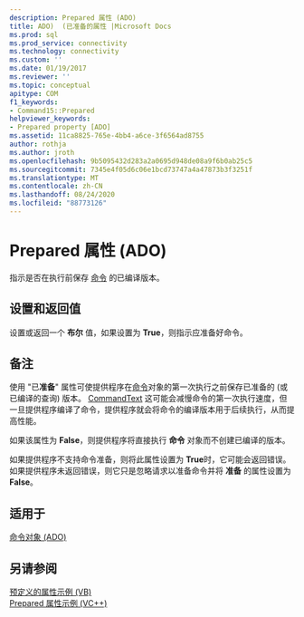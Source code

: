 ```yaml
---
description: Prepared 属性 (ADO)
title: ADO)  (已准备的属性 |Microsoft Docs
ms.prod: sql
ms.prod_service: connectivity
ms.technology: connectivity
ms.custom: ''
ms.date: 01/19/2017
ms.reviewer: ''
ms.topic: conceptual
apitype: COM
f1_keywords:
- Command15::Prepared
helpviewer_keywords:
- Prepared property [ADO]
ms.assetid: 11ca8825-765e-4bb4-a6ce-3f6564ad8755
author: rothja
ms.author: jroth
ms.openlocfilehash: 9b5095432d283a2a0695d948de08a9f6b0ab25c5
ms.sourcegitcommit: 7345e4f05d6c06e1bcd73747a4a47873b3f3251f
ms.translationtype: MT
ms.contentlocale: zh-CN
ms.lasthandoff: 08/24/2020
ms.locfileid: "88773126"
---
```

# <a name="prepared-property-ado"></a>Prepared 属性 (ADO)
指示是否在执行前保存 [命令](./command-object-ado.md) 的已编译版本。  
  
## <a name="settings-and-return-values"></a>设置和返回值  
 设置或返回一个 **布尔** 值，如果设置为 **True**，则指示应准备好命令。  
  
## <a name="remarks"></a>备注  
 使用 "已**准备**" 属性可使提供程序在[命令](./command-object-ado.md)对象的第一次执行之前保存已准备的 (或已编译的查询) 版本。 [CommandText](./commandtext-property-ado.md) 这可能会减慢命令的第一次执行速度，但一旦提供程序编译了命令，提供程序就会将命令的编译版本用于后续执行，从而提高性能。  
  
 如果该属性为 **False**，则提供程序将直接执行 **命令** 对象而不创建已编译的版本。  
  
 如果提供程序不支持命令准备，则将此属性设置为 **True**时，它可能会返回错误。 如果提供程序未返回错误，则它只是忽略请求以准备命令并将 **准备** 的属性设置为 **False**。  
  
## <a name="applies-to"></a>适用于  
 [命令对象 (ADO)](./command-object-ado.md)  
  
## <a name="see-also"></a>另请参阅  
 [预定义的属性示例 (VB) ](./prepared-property-example-vb.md)   
 [Prepared 属性示例 (VC++)](./prepared-property-example-vc.md)